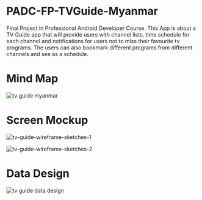 # PADC-FP-TVGuide-Myanmar
Final Project in Professional Android Developer Course. This App is about a TV Guide app that will provide users with channel lists, time schedule for each channel and notifications for users not to miss their favourite tv programs. The users can also bookmark different programs from different channels and see as a schedule.

# Mind Map
![tv guide myanmar](https://cloud.githubusercontent.com/assets/7478925/18298837/8ecb3b90-74e1-11e6-9e22-05b30f62dc7d.jpeg)

# Screen Mockup
![tv-guide-wireframe-sketches-1](https://cloud.githubusercontent.com/assets/7478925/18298100/ff3ae246-74db-11e6-977e-7f245fd5a493.jpg)

![tv-guide-wireframe-sketches-2](https://cloud.githubusercontent.com/assets/7478925/18298099/ff3926ea-74db-11e6-9a41-c4956cae52dd.jpg)

# Data Design
![tv guide data design](https://cloud.githubusercontent.com/assets/7478925/18298062/c0de92ae-74db-11e6-9871-fb6bd3e3fbec.png)




